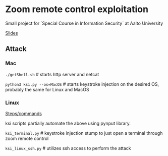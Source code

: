 # Zoom remote control exploitation

Small project for ´Special Course in Information Security´ at Aalto University

[Slides](presentation/Zoom_project_slides.pdf)

## Attack

### Mac
`./getShell.sh` # starts http server and netcat

`python3 ksi.py --os=MacOS` # starts keystroke injection on the desired OS, probably the same for Linux and MacOS 


### Linux

[Steps/commands](/Linux/victim/commands.md)

ksi scripts partially automate the above using pynput library.

`ksi_terminal.py` # keystroke injection stump to just open a terminal through zoom remote control

`ksi_linux_ssh.py` # utilizes ssh access to perform the attack
